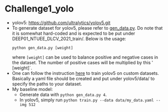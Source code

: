# Challenge1_yolo

- yolov5: https://github.com/ultralytics/yolov5.git
- To generate dataset for yolov5, please refer to [gen_data.py](gen_data.py).
  Do note that it is somewhat hard-coded and is expected to be put under DEEP01_NTUEE_DLCV_2021_train/. Below is the usage:
  ```
  python gen_data.py [weight]
  ```
  where `[weight]` can be used to balance positive and negative cases in the dataset. The number of positive cases will be multiplied by this ‵[weight]`.
- One can follow the instruction [here](https://docs.ultralytics.com/tutorials/train-custom-datasets/) to train yolov5 on custom datasets.
  Basically a yaml file should be created and put under yolov5/data/ to specify the paths to your dataset.
- My baseline model:
  - Generate data with `python gen_data.py 4`.
  - In yolov5, simply run `python train.py --data data/my_data.yaml --img 512`
